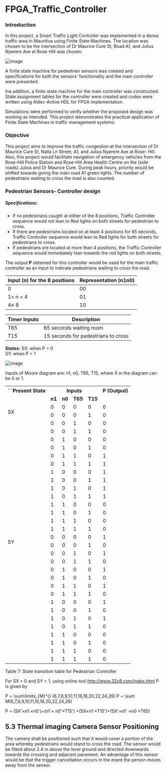 # FPGA_Traffic_Controller


### Introduction
In this project, a Smart Traffic Light Controller was implemented in a dense traffic area in Mauritius using Finite State Machines. The location was chosen to be the intersection of Dr Maurice Cure St, Road A1, and Julius Nyerere Ave at Rose-Hill was chosen.

![image](https://github.com/Mouneerm/FPGA_Traffic_Controller/assets/45911394/00ecb0aa-d4fd-4077-bb00-609db17be1d6)


A finite state machine for pedestrian sensors was created and specifications for both the sensors’ functionality and the main controller were presented.

Ina addition, a finite state machine for the main controller was constructed. State assignment tables for the controller were created and codes were written using Aldec-Active HDL for FPGA implementation.

Simulations were performed to verify whether the proposed design was working as intended. This project demonstrates the practical application of Finite State Machines in traffic management systems.

### Objective
This project aims to improve the traffic congestion at the intersection of Dr Maurice Cure St, Nalla Ln Street, A1, and Julius Nyerere Ave at Rose- Hill. 
Also, this project would facilitate navigation of emergency vehicles from the Rose-Hill Police Station and Rose-Hill Area Health Centre on the (side roads) Julius and Dr Maurice Cure. 
During peak hours, priority would be shifted towards giving the main road A1 green lights. The number of pedestrians waiting to cross the road is also counted.

### Pedestrian Sensors- Controller design

##### Specifications: 
- If no pedestrians caught at either of the 8 positions, Traffic Controller sequence would not lean to Red lights on both streets for pedestrian to cross.
- If there are pedestrians located on at least 4 positions for 65 seconds, Traffic Controller sequence would lean to Red lights for both streets for pedestrians to cross.
- If pedestrians are located at more than 4 positions, the Traffic Controller sequence would immediately lean towards the red lights on both streets.

The output **P** obtained for this controller would be used for the main traffic controller as an input to indicate pedestrians waiting to cross the road. 

| Input (n) for the 8 positions   | Representation (n1n0)  |
|----------|-------------------------|
| 0        | 00                      |
| 1< n < 4 | 01                      |
| 4≤ 8     | 10                      |

| Timer Inputs | Description                         |
|--------------|-------------------------------------|
| T65          | 65 seconds waiting room             |
| T15          | 15 seconds for pedestrians to cross |


**States:**
SX: when P = 0  
SY: when P = 1 

![image](https://github.com/Mouneerm/FPGA_Traffic_Controller/assets/45911394/162fd128-56ce-4a9c-ae70-68b1635b8260)


Inputs of Moore diagram are: n1, n0, T65, T15, where X in the diagram can be 0 or 1.

<table><tr><th colspan="1" rowspan="2" valign="top">` `<b>Present State</b></th><th colspan="4" valign="top"><b>Inputs</b></th><th colspan="1" rowspan="1" valign="top"><b>P (Output)</b></th></tr>
<tr><td colspan="1" valign="top"><b>n1</b></td><td colspan="1" valign="top"><b>n0</b></td><td colspan="1" valign="top"><b>T65</b></td><td colspan="1" valign="top"><b>T15</b></td></tr>
<tr><td colspan="1" rowspan="16" valign="top"><p></p><p></p><p></p><p></p><p></p><p></p><p></p><p>SX</p></td><td colspan="1" valign="top">0</td><td colspan="1" valign="top">0</td><td colspan="1" valign="top">0</td><td colspan="1" valign="top">0</td><td colspan="1" valign="top">0</td></tr>
<tr><td colspan="1" valign="top">0</td><td colspan="1" valign="top">0</td><td colspan="1" valign="top">0</td><td colspan="1" valign="top">1</td><td colspan="1" valign="top">0</td></tr>
<tr><td colspan="1" valign="top">0</td><td colspan="1" valign="top">0</td><td colspan="1" valign="top">1</td><td colspan="1" valign="top">0</td><td colspan="1" valign="top">0</td></tr>
<tr><td colspan="1" valign="top">0</td><td colspan="1" valign="top">0</td><td colspan="1" valign="top">1</td><td colspan="1" valign="top">1</td><td colspan="1" valign="top">0</td></tr>
<tr><td colspan="1" valign="top">0</td><td colspan="1" valign="top">1</td><td colspan="1" valign="top">0</td><td colspan="1" valign="top">0</td><td colspan="1" valign="top">0</td></tr>
<tr><td colspan="1" valign="top">0</td><td colspan="1" valign="top">1</td><td colspan="1" valign="top">0</td><td colspan="1" valign="top">1</td><td colspan="1" valign="top">0</td></tr>
<tr><td colspan="1" valign="top">0</td><td colspan="1" valign="top">1</td><td colspan="1" valign="top">1</td><td colspan="1" valign="top">0</td><td colspan="1" valign="top">1</td></tr>
<tr><td colspan="1" valign="top">0</td><td colspan="1" valign="top">1</td><td colspan="1" valign="top">1</td><td colspan="1" valign="top">1</td><td colspan="1" valign="top">1</td></tr>
<tr><td colspan="1" valign="top">1</td><td colspan="1" valign="top">0</td><td colspan="1" valign="top">0</td><td colspan="1" valign="top">0</td><td colspan="1" valign="top">1</td></tr>
<tr><td colspan="1" valign="top">1</td><td colspan="1" valign="top">0</td><td colspan="1" valign="top">0</td><td colspan="1" valign="top">1</td><td colspan="1" valign="top">1</td></tr>
<tr><td colspan="1" valign="top">1</td><td colspan="1" valign="top">0</td><td colspan="1" valign="top">1</td><td colspan="1" valign="top">0</td><td colspan="1" valign="top">1</td></tr>
<tr><td colspan="1" valign="top">1</td><td colspan="1" valign="top">0</td><td colspan="1" valign="top">1</td><td colspan="1" valign="top">1</td><td colspan="1" valign="top">1</td></tr>
<tr><td colspan="1" valign="top">1</td><td colspan="1" valign="top">1</td><td colspan="1" valign="top">0</td><td colspan="1" valign="top">0</td><td colspan="1" valign="top">0</td></tr>
<tr><td colspan="1" valign="top">1</td><td colspan="1" valign="top">1</td><td colspan="1" valign="top">0</td><td colspan="1" valign="top">1</td><td colspan="1" valign="top">0</td></tr>
<tr><td colspan="1" valign="top">1</td><td colspan="1" valign="top">1</td><td colspan="1" valign="top">1</td><td colspan="1" valign="top">0</td><td colspan="1" valign="top">0</td></tr>
<tr><td colspan="1" valign="top">1</td><td colspan="1" valign="top">1</td><td colspan="1" valign="top">1</td><td colspan="1" valign="top">1</td><td colspan="1" valign="top">0</td></tr>
<tr><td colspan="1" rowspan="16" valign="top"><p></p><p></p><p></p><p></p><p></p><p></p><p></p><p>SY</p><p></p><p></p><p></p><p></p></td><td colspan="1" valign="top">0</td><td colspan="1" valign="top">0</td><td colspan="1" valign="top">0</td><td colspan="1" valign="top">0</td><td colspan="1" valign="top">1</td></tr>
<tr><td colspan="1" valign="top">0</td><td colspan="1" valign="top">0</td><td colspan="1" valign="top">0</td><td colspan="1" valign="top">1</td><td colspan="1" valign="top">0</td></tr>
<tr><td colspan="1" valign="top">0</td><td colspan="1" valign="top">0</td><td colspan="1" valign="top">1</td><td colspan="1" valign="top">0</td><td colspan="1" valign="top">1</td></tr>
<tr><td colspan="1" valign="top">0</td><td colspan="1" valign="top">0</td><td colspan="1" valign="top">1</td><td colspan="1" valign="top">1</td><td colspan="1" valign="top">0</td></tr>
<tr><td colspan="1" valign="top">0</td><td colspan="1" valign="top">1</td><td colspan="1" valign="top">0</td><td colspan="1" valign="top">0</td><td colspan="1" valign="top">1</td></tr>
<tr><td colspan="1" valign="top">0</td><td colspan="1" valign="top">1</td><td colspan="1" valign="top">0</td><td colspan="1" valign="top">1</td><td colspan="1" valign="top">0</td></tr>
<tr><td colspan="1" valign="top">0</td><td colspan="1" valign="top">1</td><td colspan="1" valign="top">1</td><td colspan="1" valign="top">0</td><td colspan="1" valign="top">1</td></tr>
<tr><td colspan="1" valign="top">0</td><td colspan="1" valign="top">1</td><td colspan="1" valign="top">1</td><td colspan="1" valign="top">1</td><td colspan="1" valign="top">0</td></tr>
<tr><td colspan="1" valign="top">1</td><td colspan="1" valign="top">0</td><td colspan="1" valign="top">0</td><td colspan="1" valign="top">0</td><td colspan="1" valign="top">1</td></tr>
<tr><td colspan="1" valign="top">1</td><td colspan="1" valign="top">0</td><td colspan="1" valign="top">0</td><td colspan="1" valign="top">1</td><td colspan="1" valign="top">0</td></tr>
<tr><td colspan="1" valign="top">1</td><td colspan="1" valign="top">0</td><td colspan="1" valign="top">1</td><td colspan="1" valign="top">0</td><td colspan="1" valign="top">1</td></tr>
<tr><td colspan="1" valign="top">1</td><td colspan="1" valign="top">0</td><td colspan="1" valign="top">1</td><td colspan="1" valign="top">1</td><td colspan="1" valign="top">0</td></tr>
<tr><td colspan="1" valign="top">1</td><td colspan="1" valign="top">1</td><td colspan="1" valign="top">0</td><td colspan="1" valign="top">0</td><td colspan="1" valign="top">0</td></tr>
<tr><td colspan="1" valign="top">1</td><td colspan="1" valign="top">1</td><td colspan="1" valign="top">0</td><td colspan="1" valign="top">1</td><td colspan="1" valign="top">0</td></tr>
<tr><td colspan="1" valign="top">1</td><td colspan="1" valign="top">1</td><td colspan="1" valign="top">1</td><td colspan="1" valign="top">0</td><td colspan="1" valign="top">0</td></tr>
<tr><td colspan="1" valign="top">1</td><td colspan="1" valign="top">1</td><td colspan="1" valign="top">1</td><td colspan="1" valign="top">1</td><td colspan="1" valign="top">0</td></tr>
</table>

<a name="_toc75525414"></a>Table 7: State transition table for Pedestrian Controller

For SX = 0 and SY = 1, using online tool <http://www.32x8.com/index.html> P is given by	


P = \sum\limits_{M}^{} (6,7,8,9,10,11,16,18,20,22,24,26)
P = \\sum M(6,7,8,9,10,11,16,18,20,22,24,26)

P = (SX'×n1 ×n0')+(n1 × n0'×T15') +(SX×n1 ×T15')+(SX'×n1' ×n0 ×T65)
## <a name="_toc75525228"></a>**5.3 Thermal imaging Camera Sensor Positioning**

The camera shall be positioned such that it would cover a portion of the area whereby pedestrians would stand to cross the road. The sensor would be fitted about 3.4 m above the level ground and directed downwards towards the crossing and adjacent pavement. An advantage of this sensor would be that the trigger cancellation occurs in the event the person moves away from the sensor.

